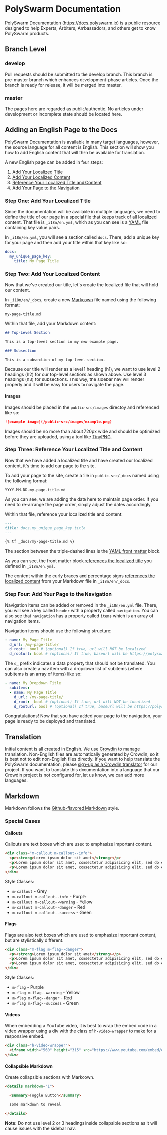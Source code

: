 # PolySwarm Documentation

PolySwarm Documentation (https://docs.polyswarm.io) is a public resource designed to help Experts, Arbiters, Ambassadors, and others get to know PolySwarm products.

## Branch Level

### develop

Pull requests should be submitted to the develop branch.
This branch is pre-master branch which enhances development-phase articles.
Once the branch is ready for release, it will be merged into master.

### master

The pages here are regarded as public/authentic.
No articles under development or incomplete state should be located here.

## Adding an English Page to the Docs

PolySwarm Documentation is available in many target languages, however, the source language for all content is English.
This section will show you how to add English content that will then be available for translation.

A new English page can be added in four steps:

1. [Add Your Localized Title](https://github.com/polyswarm/documentation#step-one-add-your-localized-title)
1. [Add Your Localized Content](https://github.com/polyswarm/documentation#step-two-add-your-localized-content)
1. [Reference Your Localized Title and Content](https://github.com/polyswarm/documentation#step-three-reference-your-localized-title-and-content)
1. [Add Your Page to the Navigation](https://github.com/polyswarm/documentation#step-four-add-your-page-to-the-navigation)

### Step One: Add Your Localized Title

Since the documentation will be available in multiple languages, we need to define the title of our page in a special file that keeps track of all localized content.
That file is `_i18n/en.yml`, which as you can see is a [YAML](https://en.wikipedia.org/wiki/YAML) file containing key value pairs.

In `_i18n/en.yml`, you will see a section called `docs`.
There, add a unique key for your page and then add your title within that key like so:

```yml
docs:
  my_unique_page_key:
    title: My Page Title
```

### Step Two: Add Your Localized Content

Now that we've created our title, let's create the localized file that will hold our content.

In `_i18n/en/_docs`, create a new [Markdown](https://github.com/polyswarm/documentation#markdown) file named using the following format:

```
my-page-title.md
```

Within that file, add your Markdown content:

```markdown
## Top-Level Section

This is a top-level section in my new example page.

### Subsection

This is a subsection of my top-level section.
```

Because our title will render as a level 1 heading (h1), we want to use level 2 headings (h2) for our top-level sections as shown above.
Use level 3 headings (h3) for subsections.
This way, the sidebar nav will render properly and it will be easy for users to navigate the page.

#### Images

Images should be placed in the `public-src/images` directoy and referenced like so:

```markdown
![example image](/public-src/images/example.png)
```

Images should be no more than about 720px wide and should be optimized before they are uploaded, using a tool like [TinyPNG](https://tinypng.com/).

### Step Three: Reference Your Localized Title and Content

Now that we have added a localized title and have created our localized content, it's time to add our page to the site.

To add your page to the site, create a file in `public-src/_docs` named using the following format:

```
YYYY-MM-DD-my-page-title.md
```

As you can see, we are adding the date here to maintain page order.
If you need to re-arrange the page order, simply adjust the dates accordingly.

Within that file, reference your localized title and content:

```markdown
---
title: docs.my_unique_page_key.title
---

{% tf _docs/my-page-title.md %}
```

The section between the triple-dashed lines is the [YAML front matter](https://jekyllrb.com/docs/frontmatter/) block.

As you can see, the front matter block [references the localized title](https://github.com/Anthony-Gaudino/jekyll-multiple-languages-plugin#54-i18n-in-templates) you defined in `_i18n/en.yml`.

The content within the curly braces and percentage signs [references the localized content](https://github.com/Anthony-Gaudino/jekyll-multiple-languages-plugin#52-including-translated-files) from your Markdown file in `_i18n/en/_docs`.

### Step Four: Add Your Page to the Navigation

Navigation items can be added or removed in the `_i18n/en.yml` file.
There, you will see a key called `header` with a property called `navigation`. You can also see that `navigation` has a property called `items` which is an array of navigation items.

Navigation items should use the following structure:

```yml
- name: My Page Title
  d_url: /my-page-title/
  d_root:  bool # (optional) If true, url will NOT be localized
  d_rooturl: bool # (optional) If true, baseurl will be https://polyswarm.io
```

The `d_` prefix indicates a data property that should not be translated.
You can also create a nav item with a dropdown list of subitems (where subitems is an array of items) like so:

```yml
- name: My Dropdown Title
  subitems:
  - name: My Page Title
    d_url: /my-page-title/
    d_root:  bool # (optional) If true, url will NOT be localized
    d_rooturl: bool # (optional) If true, baseurl will be https://polyswarm.io
```

Congratulations! Now that you have added your page to the navigation, your page is ready to be deployed and translated.

## Translation

Initial content is all created in English.
We use [Crowdin](https://crowdin.com) to manage translation.
Non-English files are automatically generated by Crowdin, so it is best not to edit non-English files directly.
If you want to help translate the PolySwarm documentation, please [sign-up as a Crowdin translator](https://crwd.in/polyswarm-documentation) for our project.
If you want to translate this documentation into a language that our Crowdin project is not configured for, let us know, we can add more languages.

## Markdown

Markdown follows the [Github-flavored Markdown](https://github.com/adam-p/markdown-here/wiki/Markdown-Cheatsheet) style.

### Special Cases

#### Callouts

Callouts are text boxes which are used to emphasize important content.

```html
<div class="m-callout m-callout--info">
  <p><strong>Lorem ipsum dolor sit amet</strong></p>
  <p>Lorem ipsum dolor sit amet, consectetur adipisicing elit, sed do eiusmod tempor incididunt ut labore et dolore magna aliqua.</p>
  <p>Lorem ipsum dolor sit amet, consectetur adipisicing elit, sed do eiusmod tempor incididunt ut labore et dolore magna aliqua.</p>
</div>
```

Style Classes:
* `m-callout` - Grey
* `m-callout m-callout--info` - Purple
* `m-callout m-callout--warning` - Yellow
* `m-callout m-callout--danger` - Red
* `m-callout m-callout--success` - Green

#### Flags

Flags are also text boxes which are used to emphasize important content, but are stylistically different.

```html
<div class="m-flag m-flag--danger">
  <p><strong>Lorem ipsum dolor sit amet</strong></p>
  <p>Lorem ipsum dolor sit amet, consectetur adipisicing elit, sed do eiusmod tempor incididunt ut labore et dolore magna aliqua.</p>
  <p>Lorem ipsum dolor sit amet, consectetur adipisicing elit, sed do eiusmod tempor incididunt ut labore et dolore magna aliqua.</p>
</div>
```

Style Classes:
* `m-flag` - Purple
* `m-flag m-flag--warning` - Yellow
* `m-flag m-flag--danger` - Red
* `m-flag m-flag--success` - Green

#### Videos

When embedding a YouTube video, it is best to wrap the embed code in a video wrapper using a div with the class of `h-video-wrapper` to make for a responsive embed.

```html
<div class="h-video-wrapper">
  <iframe width="560" height="315" src="https://www.youtube.com/embed/dQw4w9WgXcQ?showinfo=0&rel=0" frameborder="0" allow="autoplay; encrypted-media" allowfullscreen></iframe>
</div>
```

#### Collapsible Markdown

Create collapsible sections with Markdown.

```html
<details markdown="1">

  <summary>Toggle Button</summary>

  some markdown to reveal

</details>
```

**Note:** Do not use level 2 or 3 headings inside collapsible sections as it will cause issues with the sidebar nav.

